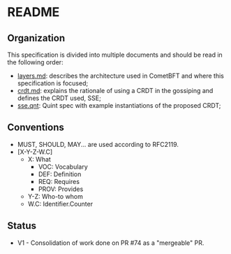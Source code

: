 # README

## Organization

This specification is divided into multiple documents and should be read in the following order:

- [layers.md](layers.md): describes the architecture used in CometBFT and where this specification is focused;
- [crdt.md](crdt.md): explains the rationale of using a CRDT in the gossiping and defines the CRDT used, SSE;
- [sse.qnt](sse.qnt): Quint spec with example instantiations of the proposed CRDT;


## Conventions

- MUST, SHOULD, MAY... are used according to RFC2119.
- [X-Y-Z-W.C]
    - X: What
        - VOC: Vocabulary
        - DEF: Definition
        - REQ: Requires
        - PROV: Provides
    - Y-Z: Who-to whom
    - W.C: Identifier.Counter

## Status

- V1 - Consolidation of work done on PR #74 as a "mergeable" PR.
